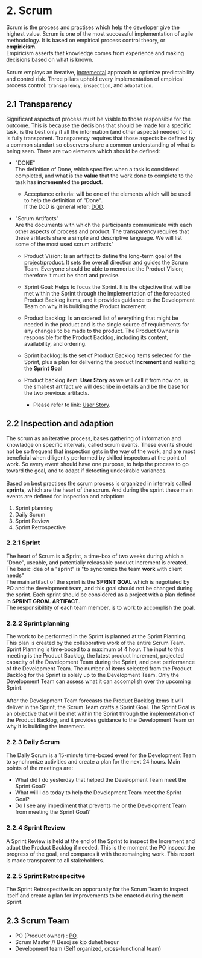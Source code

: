 # 2. Scrum

Scrum is the process and practises
which help the developer give the highest value.
Scrum is one of the most successful implementation of agile methodology. It is based on empirical process control theory, or **empiricism**.
<br>Empiricism asserts that knowledge comes from experience and making decisions based on what is known.
<br><br>Scrum employs an iterative, [incremental](https://www.d.umn.edu/~tcolburn/cs4531/slides/software_engineering/principles/principles.xhtml) approach to optimize predictability and control risk.
Three pillars uphold every implementation of empirical process control: `transparency`, `inspection`, and `adaptation`.

## 2.1 Transparency

Significant aspects of process must be visible to those responsible for the outcome. This is because the decisions that should be made for a specific task, is the best only if all the information (and other aspects) needed for it is fully transparent.
Transparency requires that those aspects be defined by a common standart so observers share a common understanding of what is being seen.
There are two elements which should be defined:

- "DONE" <br>The definition of Done, which specifies when a task is considered completed, and what is the **value** that the work done to complete to the task has **incremented** the **product**. <br>

  - Acceptance criteria: will be one of the elements which will be used to help the definition of "Done".<br> If the DoD is general refer: [DOD](./Artifacts/Done/).

* "Scrum Artifacts" <br>Are the documents with which the participants communicate with each other aspects of process and product. The transparency requires that these artifacts share a simple and descriptive language. We will list some of the most used scrum artifacts"

  - Product Vision: Is an artifact to define the long-term goal of the project/product. It sets the overall direction and guides the Scrum Team. Everyone should be able to memorize the Product Vision; therefore it must be short and precise.

  - Sprint Goal: Helps to focus the Sprint. It is the objective that will be met within the Sprint through the implementation of the forecasted Product Backlog items, and it provides guidance to the Development Team on why it is building the Product Increment

  - Product backlog: Is an ordered list of everything that might be needed in the product and is
    the single source of requirements for any changes to be made to the product. The Product
    Owner is responsible for the Product Backlog, including its content, availability, and ordering.
  - Sprint backlog: Is the set of Product Backlog items selected for the Sprint, plus a plan for
    delivering the product **Increment** and realizing the **Sprint Goal**

  - Product backlog item: **User Story** as we will call it from now on, is the smallest artifact we will describe in details and be the base for the two previous artifacts.

    - Please refer to link: [User Story](./Artifacts/US/).

## 2.2 Inspection and adaption

The scrum as an iterative process, bases  gathering of information and knowladge on specific intervals, called scrum events. These events should not be so frequent that inspection gets in the way of the work, and are most beneficial when diligently performed by skilled inspectors at the point of work.
So every event should have one purpose, to help the process to go toward the goal, and to adapt if detecting undesirable variances.
<br><br>
Based on best practises the scrum process is organized in intervals called __sprints__, which are the heart of the scrum.
And during the sprint these main events are defined for inspection and adaption:

1. Sprint planning
2. Daily Scrum
3. Sprint Review
4. Sprint Retrospective

### 2.2.1 Sprint
The heart of Scrum is a Sprint, a time-box of two weeks during which a “Done”, useable, and potentially releasable product Increment is created.
The basic idea of a "sprint" is "to syncronize the team __work__ with client needs" 
<br>
The main artifact of the sprint is the __SPRINT GOAL__ which is negotiated by PO and the development team, and this goal should not be changed during the sprint.
Each sprint should be considered as a project with a plan defined in __SPRINT GROAL ARTIFACT__.
<br>
The responsibiltity of each team member, is to work to accomplish the goal.

### 2.2.2 Sprint planning
The work to be performed in the Sprint is planned at the Sprint Planning. This plan is created by the collaborative work of the entire Scrum Team. Sprint Planning is time-boxed to a maximum of 4 hour.
The input to this meeting is the Product Backlog, the latest product Increment, projected capacity of the Development Team during the Sprint, and past performance of the Development Team. The number of items selected from the Product Backlog for the Sprint is solely up to the Development Team. Only the Development Team can assess what it can accomplish over the upcoming Sprint.
<br><br>
After the Development Team forecasts the Product Backlog items it will deliver in the Sprint, the Scrum Team crafts a Sprint Goal. The Sprint Goal is an objective that will be met within the Sprint through the implementation of the Product Backlog, and it provides guidance to the Development Team on why it is building the Increment.

### 2.2.3 Daily Scrum
The Daily Scrum is a 15-minute time-boxed event for the Development Team to synchronize activities and create a plan for the next 24 hours. Main points of the meetings are:
-  What did I do yesterday that helped the Development Team meet the Sprint Goal?
- What will I do today to help the Development Team meet the Sprint Goal?
- Do I see any impediment that prevents me or the Development Team from meeting the Sprint Goal?

### 2.2.4 Sprint Review
A Sprint Review is held at the end of the Sprint to inspect the Increment and adapt the Product Backlog if needed. This is the moment the PO inspect the progress of the goal, and compares it with the remainging work. This report is made transparent to all stakeholders.

### 2.2.5 Sprint Retrospecitve
The Sprint Retrospective is an opportunity for the Scrum Team to inspect itself and create a plan for improvements to be enacted during the next Sprint.

## 2.3 Scrum Team

- PO (Product owner) : [PO](./Team/PO/README.md).
- Scrum Master // Besoj se kjo duhet hequr
- Development team (Self organized, cross-functional team)
